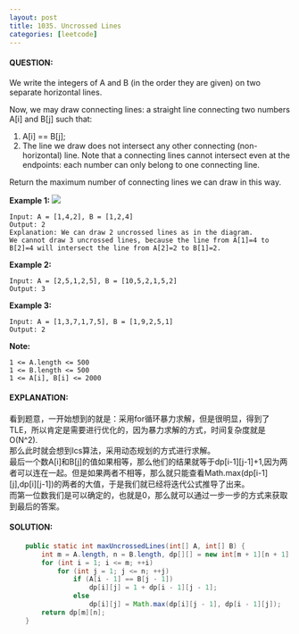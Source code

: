 ```yaml
---
layout: post
title: 1035. Uncrossed Lines
categories: [leetcode]
---
```

#### QUESTION:
We write the integers of A and B (in the order they are given) on two separate horizontal lines.

Now, we may draw connecting lines: a straight line connecting two numbers A[i] and B[j] such that:

1. A[i] == B[j];
2. The line we draw does not intersect any other connecting (non-horizontal) line.
Note that a connecting lines cannot intersect even at the endpoints: each number can only belong to one connecting line.

Return the maximum number of connecting lines we can draw in this way.

 

**Example 1:**
![](https://assets.leetcode.com/uploads/2019/04/26/142.png)

```
Input: A = [1,4,2], B = [1,2,4]
Output: 2
Explanation: We can draw 2 uncrossed lines as in the diagram.
We cannot draw 3 uncrossed lines, because the line from A[1]=4 to B[2]=4 will intersect the line from A[2]=2 to B[1]=2.
```
**Example 2:**
```
Input: A = [2,5,1,2,5], B = [10,5,2,1,5,2]
Output: 3
```
**Example 3:**
```
Input: A = [1,3,7,1,7,5], B = [1,9,2,5,1]
Output: 2
``` 

**Note:**
```
1 <= A.length <= 500
1 <= B.length <= 500
1 <= A[i], B[i] <= 2000
```
#### EXPLANATION:
看到题意，一开始想到的就是：采用for循环暴力求解，但是很明显，得到了TLE，所以肯定是需要进行优化的，因为暴力求解的方式，时间复杂度就是O(N^2).  
那么此时就会想到lcs算法，采用动态规划的方式进行求解。  
最后一个数A[i]和B[j]的值如果相等，那么他们的结果就等于dp[i-1][j-1]+1,因为两者可以连在一起。但是如果两者不相等，那么就只能查看Math.max(dp[i-1][j],dp[i][j-1])的两者的大值，于是我们就已经将迭代公式推导了出来。  
而第一位数我们是可以确定的，也就是0，那么就可以通过一步一步的方式来获取到最后的答案。

#### SOLUTION:
```java
    public static int maxUncrossedLines(int[] A, int[] B) {
        int m = A.length, n = B.length, dp[][] = new int[m + 1][n + 1];
        for (int i = 1; i <= m; ++i)
            for (int j = 1; j <= n; ++j)
                if (A[i - 1] == B[j - 1])
                    dp[i][j] = 1 + dp[i - 1][j - 1];
                else
                    dp[i][j] = Math.max(dp[i][j - 1], dp[i - 1][j]);
        return dp[m][n];
    }
```
